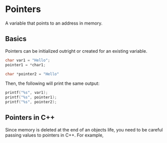 # Pointers

A variable that points to an address in memory.

## Basics
Pointers can be initialized outright or created for an existing variable.
```c
char var1 = "Hello";
pointer1 = *char1;

char *pointer2 = "Hello"
```
Then, the following will print the same output:
```c
printf("%s", var1);
printf("%s", pointer1);
printf("%s", pointer2);
```


## Pointers in C++
Since memory is deleted at the end of an objects life, you need to be careful
passing values to pointers in C++. For example,

